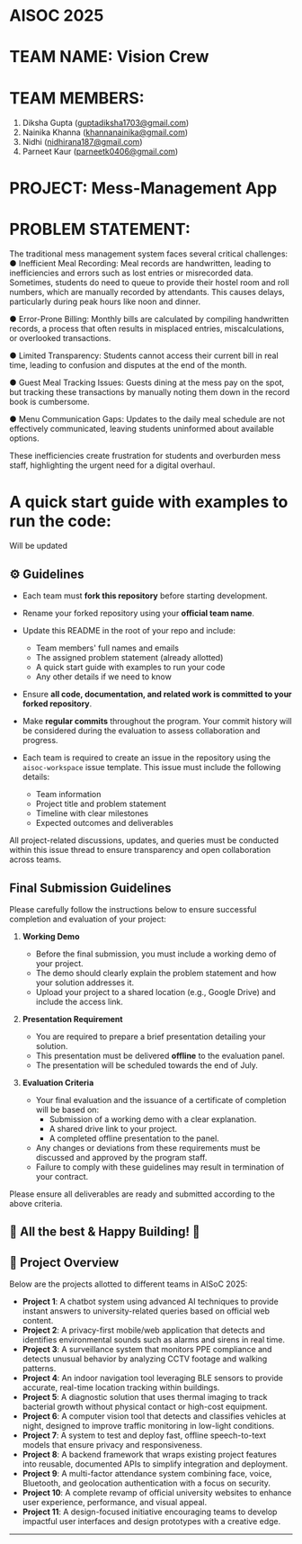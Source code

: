 # AISOC 2025

# TEAM NAME: Vision Crew

# TEAM MEMBERS:
1. Diksha Gupta (guptadiksha1703@gmail.com)
2. Nainika Khanna (khannanainika@gmail.com)
3. Nidhi (nidhirana187@gmail.com)
4. Parneet Kaur (parneetk0406@gmail.com)

# PROJECT: Mess-Management App

# PROBLEM STATEMENT: 
The traditional mess management system faces several critical challenges: 
● Inefficient Meal Recording: Meal records are handwritten, leading to inefficiencies and errors such as lost entries or misrecorded data. Sometimes, students do need to queue to provide their hostel room and roll numbers, which are manually recorded by attendants. This causes delays, particularly during peak hours like noon and dinner. 

● Error-Prone Billing: Monthly bills are calculated by compiling handwritten records, a process that often results in misplaced entries, miscalculations, or overlooked transactions. 

● Limited Transparency: Students cannot access their current bill in real time, leading to confusion and disputes at the end of the month. 

● Guest Meal Tracking Issues: Guests dining at the mess pay on the spot, but tracking these transactions by manually noting them down in the record book is cumbersome.
 
● Menu Communication Gaps: Updates to the daily meal schedule are not effectively communicated, leaving students uninformed about available options. 

These inefficiencies create frustration for students and overburden mess staff, highlighting the urgent need for a digital overhaul.

# A quick start guide with examples to run the code:
Will be updated


## ⚙️ Guidelines

- Each team must **fork this repository** before starting development.
- Rename your forked repository using your **official team name**.
- Update this README in the root of your repo and include: 
  - Team members' full names and emails  
  - The assigned problem statement (already allotted)
  - A quick start guide with examples to run your code
  - Any other details if we need to know
  
- Ensure **all code, documentation, and related work is committed to your forked repository**. 
- Make **regular commits** throughout the program. Your commit history will be considered during the evaluation to assess collaboration and progress.
- Each team is required to create an issue in the repository using the `aisoc-workspace` issue template. This issue must include the following details:

  - Team information  
  - Project title and problem statement  
  - Timeline with clear milestones  
  - Expected outcomes and deliverables  

All project-related discussions, updates, and queries must be conducted within this issue thread to ensure transparency and open collaboration across teams.

## Final Submission Guidelines

Please carefully follow the instructions below to ensure successful completion and evaluation of your project:

1. **Working Demo**  
   - Before the final submission, you must include a working demo of your project.  
   - The demo should clearly explain the problem statement and how your solution addresses it.  
   - Upload your project to a shared location (e.g., Google Drive) and include the access link.

2. **Presentation Requirement**  
   - You are required to prepare a brief presentation detailing your solution.  
   - This presentation must be delivered **offline** to the evaluation panel.  
   - The presentation will be scheduled towards the end of July.

3. **Evaluation Criteria**  
   - Your final evaluation and the issuance of a certificate of completion will be based on:
     - Submission of a working demo with a clear explanation.
     - A shared drive link to your project.
     - A completed offline presentation to the panel.
   - Any changes or deviations from these requirements must be discussed and approved by the program staff.  
   - Failure to comply with these guidelines may result in termination of your contract.

Please ensure all deliverables are ready and submitted according to the above criteria.



## 🚀 All the best & Happy Building! 🚀


## 📌 Project Overview

Below are the projects allotted to different teams in AISoC 2025:

- **Project 1**: A chatbot system using advanced AI techniques to provide instant answers to university-related queries based on official web content.
- **Project 2**: A privacy-first mobile/web application that detects and identifies environmental sounds such as alarms and sirens in real time.
- **Project 3**: A surveillance system that monitors PPE compliance and detects unusual behavior by analyzing CCTV footage and walking patterns.
- **Project 4**: An indoor navigation tool leveraging BLE sensors to provide accurate, real-time location tracking within buildings.
- **Project 5**: A diagnostic solution that uses thermal imaging to track bacterial growth without physical contact or high-cost equipment.
- **Project 6**: A computer vision tool that detects and classifies vehicles at night, designed to improve traffic monitoring in low-light conditions.
- **Project 7**: A system to test and deploy fast, offline speech-to-text models that ensure privacy and responsiveness.
- **Project 8**: A backend framework that wraps existing project features into reusable, documented APIs to simplify integration and deployment.
- **Project 9**: A multi-factor attendance system combining face, voice, Bluetooth, and geolocation authentication with a focus on security.
- **Project 10**: A complete revamp of official university websites to enhance user experience, performance, and visual appeal.
- **Project 11**: A design-focused initiative encouraging teams to develop impactful user interfaces and design prototypes with a creative edge.

---



